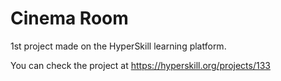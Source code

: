 # Cinema Room

1st project made on the HyperSkill learning platform. 

You can check the project at https://hyperskill.org/projects/133
